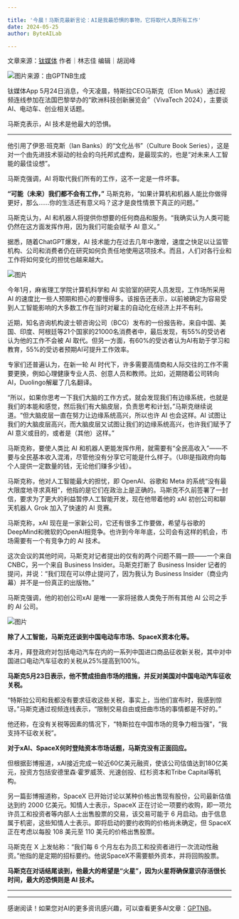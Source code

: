 ```yaml
---

title: '今晨！马斯克最新言论：AI是我最恐惧的事物，它将取代人类所有工作'
date: 2024-05-25
author: ByteAILab

---
```


文章来源：[钛媒体](https://mp.weixin.qq.com/s/e-PbROhgeg91zkSffydv2Q)
作者｜林志佳
编辑｜胡润峰

![图片来源：由GPTNB生成](http://www.jesonc.com/upload/3B33CB85B496C0CB6FBA4C2BD79320AD/1716540227425/Flmkx2Ot_0cDhSgcjWbFcsF2no-L.png)

钛媒体App 5月24日消息，今天凌晨，特斯拉CEO马斯克（Elon Musk）通过视频连线参加在法国巴黎举办的“欧洲科技创新展览会”（VivaTech 2024），主要谈 AI、电动车、创业相关话题。

马斯克表示，AI 技术是他最大的恐惧。

---
他引用了伊恩·班克斯（Ian Banks）的“文化丛书”（Culture Book Series），这是对一个由先进技术驱动的社会的乌托邦式虚构，是最现实的，也是“对未来人工智能的最佳设想”。

马斯克强调，AI 将取代我们所有的工作，这不一定是一件坏事。

**“可能（未来）我们都不会有工作，”** 马斯克称，“如果计算机和机器人能比你做得更好，那么……你的生活还有意义吗？这才是良性情景下真正的问题。”

马斯克认为，AI 和机器人将提供你想要的任何商品和服务。“我确实认为人类可能仍然在这方面发挥作用，因为我们可能会赋予 AI 意义。”

据悉，随着ChatGPT爆发，AI 技术能力在过去几年中激增，速度之快足以让监管机构、公司和消费者仍在研究如何负责任地使用这项技术。而且，人们对各行业和工作将如何变化的担忧也越来越大。

![图片](http://www.jesonc.com/Fgq6Usg6K9t7IozKki_ThMkZ8DyN)

今年1月，麻省理工学院计算机科学和 AI 实验室的研究人员发现，工作场所采用 AI 的速度比一些人预期和担心的要慢得多。该报告还表示，以前被确定为容易受到人工智能影响的大多数工作在当时对雇主的自动化在经济上并不有利。

近期，知名咨询机构波士顿咨询公司（BCG）发布的一份报告称，来自中国、美国、印度、阿根廷等21个国家的21000名消费者中，最后发现，有55%的受访者认为他的工作不会被 AI 取代。但另一方面，有60%的受访者认为AI有助于学习和教育，55%的受访者预期AI可提升工作效率。

专家们还普遍认为，在新一轮 AI 时代下，许多需要高情商和人际交往的工作不需要更换，例如心理健康专业人员、创意人员和教师。比如，近期随着公司转向 AI，Duolingo解雇了几名翻译。

“所以，如果你思考一下我们大脑的工作方式，就会发现我们有边缘系统，也就是我们的本能和感觉，然后我们有大脑皮层，负责思考和计划，”马斯克继续说道。“但大脑皮层一直在努力让边缘系统高兴，所以也许 AI 也会这样。AI 试图让我们的大脑皮层高兴，而大脑皮层又试图让我们的边缘系统高兴，也许我们赋予了AI 意义或目的，或者是（其他）这样。”

马斯克称，要使人类比 AI 和机器人更能发挥作用，就需要有“全民高收入”——不要与全民基本收入混淆，尽管他没有分享它可能是什么样子。（UBI是指政府向每个人提供一定数量的钱，无论他们赚多少钱）。

马斯克称，他对人工智能最大的担忧，即 OpenAI、谷歌和 Meta 的系统“没有最大限度地寻求真相”，他指的是它们在政治上是正确的。马斯克不久前签署了一封信，要求为了更大的利益暂停人工智能开发，现在他带着他的 xAI 初创公司和聊天机器人 Grok 加入了快速的 AI 竞赛。

马斯克称，xAI 现在是一家新公司，它还有很多工作要做，希望与谷歌的DeepMind和微软的OpenAI相竞争。也许到今年年底，公司会有这样的机会，市场需要有一个有竞争力的 AI 技术。

这次会议的其他时间，马斯克对记者提出的仅有的两个问题不屑一顾——一个来自 CNBC，另一个来自 Business Insider。马斯克打断了 Business Insider 记者的提问，并说：“我们现在可以停止提问了，因为我认为 Business Insider（商业内幕）并不是一份真正的出版物。”

马斯克强调，他的初创公司xAI 是唯一一家将拯救人类免于所有其他 AI 公司之手的 AI 公司。

![图片](http://www.jesonc.com/FlVyUi74JKtmIzkHxLz5DzhoZfTN)

**除了人工智能，马斯克还谈到中国电动车市场、SpaceX资本化等。**

本月，拜登政府对包括电动汽车在内的一系列中国进口商品征收新关税，其中对中国进口电动汽车征收的关税从25%提高到100%。

**马斯克5月23日表示，他不赞成扭曲市场的措施，并反对美国对中国电动汽车征收关税。**

“特斯拉公司和我都没有要求征收这些关税，事实上，当他们宣布时，我感到惊讶。”马斯克通过视频连线表示，“限制交易自由或扭曲市场的事情都是不好的。”

他还称，在没有关税等因素的情况下，“特斯拉在中国市场的竞争力相当强”，“我支持不征收关税”。

**对于xAI、SpaceX何时登陆资本市场话题，马斯克没有正面回应。**

但根据彭博报道，xAI接近完成一轮近60亿美元融资，使该公司估值达到180亿美元，投资方包括安德里森·霍罗威茨、光速创投、红杉资本和Tribe Capital等机构。

另一篇彭博报道称，SpaceX 已开始讨论以某种价格出售现有股份，公司最新估值达到约 2000 亿美元。知情人士表示，SpaceX 正在讨论一项要约收购，即一项允许员工和投资者等内部人士出售股票的交易，该交易可能于 6 月启动。由于信息属于机密，这些知情人士表示。即将启动的要约收购的价格尚未确定，但 SpaceX 正在考虑以每股 108 美元至 110 美元的价格出售股票。

马斯克在 X 上发帖称：“我们每 6 个月左右为员工和投资者进行一次流动性融资。”他指的是定期的招标要约。他说SpaceX不需要额外资本，并将回购股票。

**马斯克在对话结尾谈到，他最大的希望是“火星”，因为火星将确保意识存活很长时间，最大的恐惧则是 AI 技术。**

---
---
感谢阅读！如果您对AI的更多资讯感兴趣，可以查看更多AI文章：[GPTNB](https://gptnb.com)。